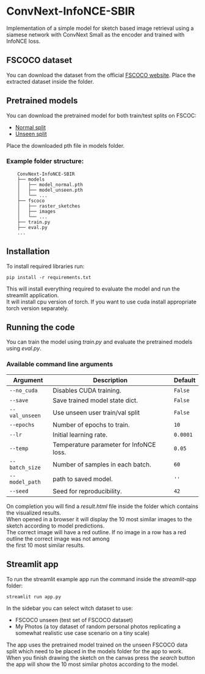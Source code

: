 # ConvNext-InfoNCE-SBIR

Implementation of a simple model for sketch based image retrieval using a siamese network with ConvNext Small as the encoder
and trained with InfoNCE loss.

## FSCOCO dataset
You can download the dataset from the official [FSCOCO website](https://fscoco.github.io).
Place the extracted dataset inside the folder.
## Pretrained models
You can download the pretrained model for both train/test splits on FSCOC:
- [Normal split](https://drive.google.com/file/d/14RxTcdbueG7j5RnGtYMko7dp4vP7qoOy/view?usp=sharing)
- [Unseen split](https://drive.google.com/file/d/1mKj0B8a4hvxQga6dQkONbdvI84Jo6Qy-/view?usp=sharing) 

Place the downloaded pth file in models folder.

### Example folder structure:
```
    ConvNext-InfoNCE-SBIR
    ├── models
    │   ├── model_normal.pth
    │   ├── model_unseen.pth
    │   └── ...
    ├── fscoco
    │   ├── raster_sketches
    │   ├── images
    │   └── ...
    ├── train.py
    ├── eval.py
    ...
```

## Installation

To install required libraries run:

```
pip install -r requirements.txt
```
This will install everything required to evaluate the model and run the streamlit application. \
It will install cpu version of torch. If you want to use cuda install appropriate torch version separately.


## Running the code

You can train the model using *train.py* and evaluate the pretrained models using *eval.py*. 

### Available command line arguments
| Argument       | Description                             | Default  |
|----------------|-----------------------------------------|----------|
| `--no_cuda`    | Disables CUDA training.                 | `False`  |
| `--save`       | Save trained model state dict.          | `False`  |
| `--val_unseen` | Use unseen user train/val split         | `False`  |
| `--epochs`     | Number of epochs to train.              | `10`     |
| `--lr`         | Initial learning rate.                  | `0.0001` |
| `--temp`       | Temperature parameter for InfoNCE loss. | `0.05`   |
| `--batch_size` | Number of samples in each batch.        | `60`     |
| `--model_path` | path to saved model.                    | `''`     |
| `--seed`       | Seed for reproducibility.               | `42`     |

On completion you will find a *result.html* file inside the folder which contains the visualized results. \
When opened in a browser it will display the 10 most similar images to the sketch according to model predictions. \
The correct image will have a red outline. If no image in a row has a red outline the correct image was not among \
the first 10 most similar results.


## Streamlit app
To run the streamlit example app run the command inside the *streamlit-app* folder:
```
streamlit run app.py
```
In the sidebar you can select witch dataset to use: 
- FSCOCO unseen (test set of FSCOCO dataset)
- My Photos (a toy dataset of random personal photos replicating a somewhat realistic use case scenario on a tiny scale)


The app uses the pretrained model trained on the unseen FSCOCO data split which need to be
placed in the models folder for the app to work.\
When you finish drawing the sketch on the canvas press the *search* button the app will show the 10 most 
similar photos according to the model.

